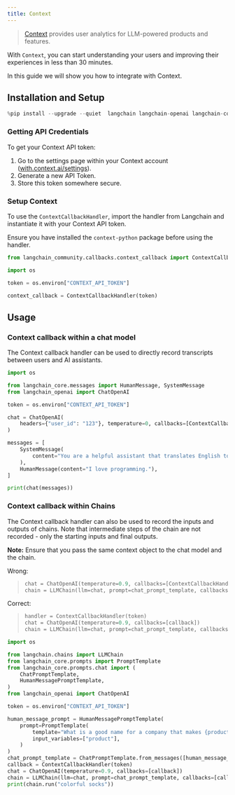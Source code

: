 ```yaml
---
title: Context
---
```


>[Context](https://context.ai/) provides user analytics for LLM-powered products and features.

With `Context`, you can start understanding your users and improving their experiences in less than 30 minutes.

In this guide we will show you how to integrate with Context.

## Installation and Setup

```python
%pip install --upgrade --quiet  langchain langchain-openai langchain-community context-python
```

### Getting API Credentials

To get your Context API token:

1. Go to the settings page within your Context account ([with.context.ai/settings](https://with.context.ai/settings)).
2. Generate a new API Token.
3. Store this token somewhere secure.

### Setup Context

To use the `ContextCallbackHandler`, import the handler from Langchain and instantiate it with your Context API token.

Ensure you have installed the `context-python` package before using the handler.

```python
from langchain_community.callbacks.context_callback import ContextCallbackHandler
```

```python
import os

token = os.environ["CONTEXT_API_TOKEN"]

context_callback = ContextCallbackHandler(token)
```

## Usage

### Context callback within a chat model

The Context callback handler can be used to directly record transcripts between users and AI assistants.

```python
import os

from langchain_core.messages import HumanMessage, SystemMessage
from langchain_openai import ChatOpenAI

token = os.environ["CONTEXT_API_TOKEN"]

chat = ChatOpenAI(
    headers={"user_id": "123"}, temperature=0, callbacks=[ContextCallbackHandler(token)]
)

messages = [
    SystemMessage(
        content="You are a helpful assistant that translates English to French."
    ),
    HumanMessage(content="I love programming."),
]

print(chat(messages))
```

### Context callback within Chains

The Context callback handler can also be used to record the inputs and outputs of chains. Note that intermediate steps of the chain are not recorded - only the starting inputs and final outputs.

__Note:__ Ensure that you pass the same context object to the chat model and the chain.

Wrong:
>
> ```python
> chat = ChatOpenAI(temperature=0.9, callbacks=[ContextCallbackHandler(token)])
> chain = LLMChain(llm=chat, prompt=chat_prompt_template, callbacks=[ContextCallbackHandler(token)])
> ```

Correct:
>
>```python
>handler = ContextCallbackHandler(token)
>chat = ChatOpenAI(temperature=0.9, callbacks=[callback])
>chain = LLMChain(llm=chat, prompt=chat_prompt_template, callbacks=[callback])
>```

```python
import os

from langchain.chains import LLMChain
from langchain_core.prompts import PromptTemplate
from langchain_core.prompts.chat import (
    ChatPromptTemplate,
    HumanMessagePromptTemplate,
)
from langchain_openai import ChatOpenAI

token = os.environ["CONTEXT_API_TOKEN"]

human_message_prompt = HumanMessagePromptTemplate(
    prompt=PromptTemplate(
        template="What is a good name for a company that makes {product}?",
        input_variables=["product"],
    )
)
chat_prompt_template = ChatPromptTemplate.from_messages([human_message_prompt])
callback = ContextCallbackHandler(token)
chat = ChatOpenAI(temperature=0.9, callbacks=[callback])
chain = LLMChain(llm=chat, prompt=chat_prompt_template, callbacks=[callback])
print(chain.run("colorful socks"))
```
